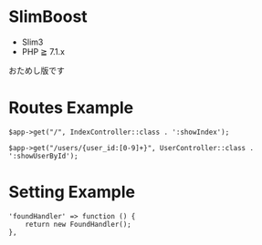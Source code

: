 # SlimBoost

- Slim3
- PHP ≧ 7.1.x

おためし版です

# Routes Example

```php:routes.php
$app->get("/", IndexController::class . ':showIndex');

$app->get("/users/{user_id:[0-9]+}", UserController::class . ':showUserById');
```

# Setting Example

```php:setting.php
'foundHandler' => function () {
    return new FoundHandler();
},
```